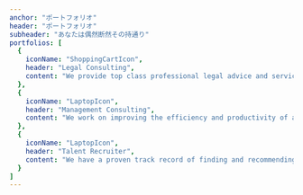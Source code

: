 ```yaml
---
anchor: "ポートフォリオ"
header: "ポートフォリオ"
subheader: "あなたは偶然断然その持通り"
portfolios: [
  {
    iconName: "ShoppingCartIcon",
    header: "Legal Consulting",
    content: "We provide top class professional legal advice and services, creating of companies and business names, we also assist in drafting of commercial and private contracts."
  },
  {
    iconName: "LaptopIcon",
    header: "Management Consulting",
    content: "We work on improving the efficiency and productivity of any organization that we work with. This involves understanding all the factors of production of an organization and deploying certain technological tools which includes but not limited to, business process automation, Data Visualization, Data Migration in order to improve upon the efficiency of work for a client and increase service delivery for said client."
  },
  {
    iconName: "LaptopIcon",
    header: "Talent Recruiter",
    content: "We have a proven track record of finding and recommending top class professionals for executive and non-executive roles in our client's businesses. We strive to provide individuals that increase the bottom line of our clients by their robust performance."
  }
]
---
```

